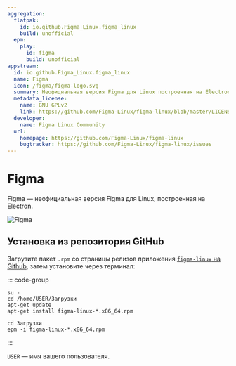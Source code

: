 ```yaml
---
aggregation:
  flatpak:
    id: io.github.Figma_Linux.figma_linux
    build: unofficial
  epm:
    play:
      id: figma
      build: unofficial
appstream:
  id: io.github.Figma_Linux.figma_linux
  name: Figma
  icon: /figma/figma-logo.svg
  summary: Неофициальная версия Figma для Linux построенная на Electron.
  metadata_license:
    name: GNU GPLv2
    link: https://github.com/Figma-Linux/figma-linux/blob/master/LICENSE
  developer:
    name: Figma Linux Community
  url:
    homepage: https://github.com/Figma-Linux/figma-linux
    bugtracker: https://github.com/Figma-Linux/figma-linux/issues
---
```


# Figma

Figma — неофициальная версия Figma для Linux, построенная на Electron.

![Figma](/figma/figma-1.png)

<!--@include: @apps/.parts/install/content-flatpak.md-->
<!--@include: @apps/.parts/warns/unprivileged-spaces.md-->
<!--@include: @apps/.parts/install/content-epm-play.md-->

## Установка из репозитория GitHub

Загрузите пакет `.rpm` со страницы релизов приложения [`figma-linux` на Github](https://github.com/Figma-Linux/figma-linux/tree/master), затем установите через терминал:

::: code-group

```shell[apt-get]
su -
cd /home/USER/Загрузки
apt-get update
apt-get install figma-linux-*.x86_64.rpm
```

```shell[epm]
сd Загрузки
epm -i figma-linux-*.x86_64.rpm
```

:::

`USER` — имя вашего пользователя.
